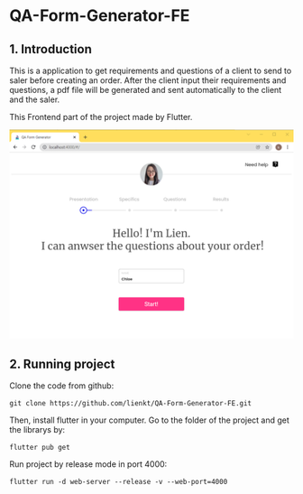 # QA-Form-Generator-FE
## 1. Introduction
This is a application to get requirements and questions of a client to send to saler before creating an order. After the client input their requirements and questions, a pdf file will be generated and sent automatically to the client and the saler.

This Frontend part of the project made by Flutter.

![logo-dtm](https://raw.githubusercontent.com/lienkt/QA-Form-Generator-FE/main/project.png)

## 2. Running project
Clone the code from github:
```
git clone https://github.com/lienkt/QA-Form-Generator-FE.git
```
Then, install flutter in your computer.
Go to the folder of the project and get the librarys by:
```
flutter pub get
```
Run project by release mode in port 4000:
```
flutter run -d web-server --release -v --web-port=4000
```
